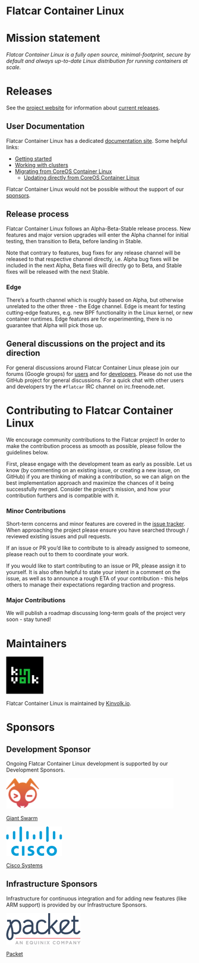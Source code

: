# Flatcar Container Linux

# Mission statement

_Flatcar Container Linux is a fully open source, minimal-footprint, secure by default and always up-to-date Linux distribution for running containers at scale._


# Releases

See the [project website](https://www.flatcar-linux.org/) for information about [current releases](https://www.flatcar-linux.org/releases/). 


## User Documentation

Flatcar Container Linux has a dedicated [documentation site](https://docs.flatcar-linux.org/). Some helpful links:



*   [Getting started](https://docs.flatcar-linux.org/#getting-started)
*   [Working with clusters](https://docs.flatcar-linux.org/#working-with-clusters)
*   [Migrating from CoreOS Container Linux](https://docs.flatcar-linux.org/os/migrate-from-container-linux/)
    *   [Updating directly from CoreOS Container Linux](https://docs.flatcar-linux.org/os/update-from-container-linux/)


Flatcar Container Linux would not be possible without the support of our [sponsors](#Sponsors).

## Release process

Flatcar Container Linux follows an Alpha-Beta-Stable release process. New features and major version upgrades will enter the Alpha channel for initial testing, then transition to Beta, before landing in Stable.

Note that contrary to features, bug fixes for any release channel will be released to that respective channel directly, i.e. Alpha bug fixes will be included in the next Alpha, Beta fixes will directly go to Beta, and Stable fixes will be released with the next Stable.


### Edge

There’s a fourth channel which is roughly based on Alpha, but otherwise unrelated to the other three - the Edge channel. Edge is meant for testing cutting-edge features, e.g. new BPF functionality in the Linux kernel, or new container runtimes. Edge features are for experimenting, there is no guarantee that Alpha will pick those up.


## General discussions on the project and its direction

For general discussions around Flatcar Container Linux please join our forums (Google groups) for [users](https://groups.google.com/forum/#!forum/flatcar-linux-user) and for [developers](https://groups.google.com/forum/#!forum/flatcar-linux-dev). Please do not use the GitHub project for general discussions. For a quick chat with other users and developers try the `#flatcar` IRC channel on irc.freenode.net. 


# Contributing to Flatcar Container Linux

We encourage community contributions to the Flatcar project! In order to make the contribution process as smooth as possible, please follow the guidelines below.

First, please engage with the development team as early as possible. Let us know (by commenting on an existing issue, or creating a new issue, on GitHub) if you are thinking of making a contribution, so we can align on the best implementation approach and maximize the chances of it being successfully merged. Consider the project’s mission, and how your contribution furthers and is compatible with it.


### Minor Contributions

Short-term concerns and minor features are covered in the [issue tracker](https://github.com/flatcar-linux/Flatcar/issues/). When approaching the project please ensure you have searched through / reviewed existing issues and pull requests.

If an issue or PR you’d like to contribute to is already assigned to someone, please reach out to them to coordinate your work.

If you would like to start contributing to an issue or PR, please assign it to yourself. It is also often helpful to state your intent in a comment on the issue, as well as to announce a rough ETA of your contribution - this helps others to manage their expectations regarding traction and progress.


### Major Contributions

We will publish a roadmap discussing long-term goals of the project very soon - stay tuned!


# Maintainers

<img src="sponsors/kinvolk_400x400.jpg" width="100pt" alt="Kinvolk.io logo" title="Kinvolk.io logo" />

Flatcar Container Linux is maintained by [Kinvolk.io](https://www.kinvolk.io/).


# Sponsors
## Development Sponsor
Ongoing Flatcar Container Linux development is supported by our Development Sponsors.

<img src="sponsors/gs-logo-on-dark.svg" width="450pt" alt="Giant Swarm logo" title="Giant Swarm logo">

[Giant Swarm](https://www.giantswarm.io/)


<img src="sponsors/cisco-logo.svg" width="150pt" alt="Cisco Systems logo" title="Cisco Systems logo">

[Cisco Systems](https://www.cisco.com/)


## Infrastructure Sponsors
Infrastructure for continuous integration and for adding new features (like ARM support) is provided by our Infrastructure Sponsors.


<img src="sponsors/logo-packet-equinix-main.png" width="200pt" alt="Packet logo" title="Packet logo">

[Packet](https://www.packet.com/)
